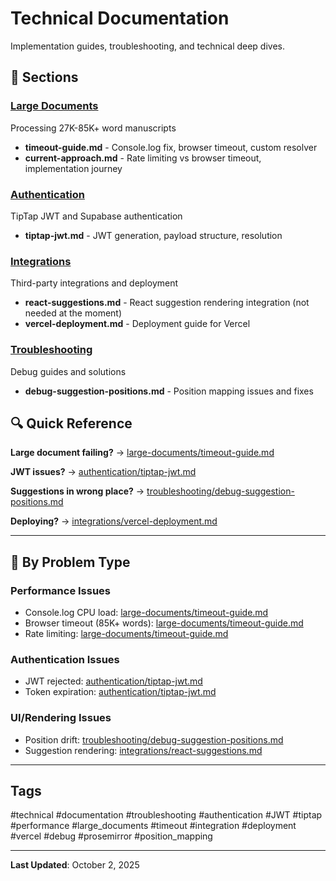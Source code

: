# Technical Documentation

Implementation guides, troubleshooting, and technical deep dives.

## 📂 Sections

### [Large Documents](./large-documents/)
Processing 27K-85K+ word manuscripts
- **timeout-guide.md** - Console.log fix, browser timeout, custom resolver
- **current-approach.md** - Rate limiting vs browser timeout, implementation journey

### [Authentication](./authentication/)
TipTap JWT and Supabase authentication
- **tiptap-jwt.md** - JWT generation, payload structure, resolution

### [Integrations](./integrations/)
Third-party integrations and deployment
- **react-suggestions.md** - React suggestion rendering integration (not needed at the moment)
- **vercel-deployment.md** - Deployment guide for Vercel

### [Troubleshooting](./troubleshooting/)
Debug guides and solutions
- **debug-suggestion-positions.md** - Position mapping issues and fixes

## 🔍 Quick Reference

**Large document failing?** → [large-documents/timeout-guide.md](./large-documents/timeout-guide.md)

**JWT issues?** → [authentication/tiptap-jwt.md](./authentication/tiptap-jwt.md)

**Suggestions in wrong place?** → [troubleshooting/debug-suggestion-positions.md](./troubleshooting/debug-suggestion-positions.md)

**Deploying?** → [integrations/vercel-deployment.md](./integrations/vercel-deployment.md)

---

## 🎯 By Problem Type

### Performance Issues
- Console.log CPU load: [large-documents/timeout-guide.md](./large-documents/timeout-guide.md#console-log-cpu-load-fix)
- Browser timeout (85K+ words): [large-documents/timeout-guide.md](./large-documents/timeout-guide.md#two-minute-browser-timeout)
- Rate limiting: [large-documents/timeout-guide.md](./large-documents/timeout-guide.md#pre-console-log-fix-attempts)

### Authentication Issues
- JWT rejected: [authentication/tiptap-jwt.md](./authentication/tiptap-jwt.md)
- Token expiration: [authentication/tiptap-jwt.md](./authentication/tiptap-jwt.md#key-discovery)

### UI/Rendering Issues
- Position drift: [troubleshooting/debug-suggestion-positions.md](./troubleshooting/debug-suggestion-positions.md)
- Suggestion rendering: [integrations/react-suggestions.md](./integrations/react-suggestions.md)

---

## Tags

#technical #documentation #troubleshooting #authentication #JWT #tiptap #performance #large_documents #timeout #integration #deployment #vercel #debug #prosemirror #position_mapping

---

**Last Updated**: October 2, 2025
